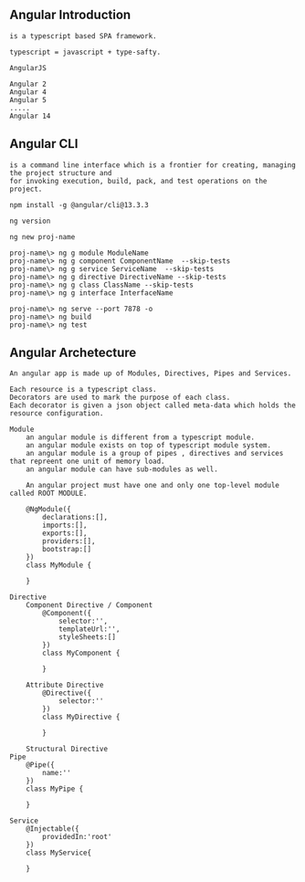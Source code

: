 Angular Introduction
--------------------------------------------------------------

    is a typescript based SPA framework.

    typescript = javascript + type-safty.

    AngularJS

    Angular 2
    Angular 4
    Angular 5
    .....
    Angular 14

Angular CLI
---------------------------------------------------------------

    is a command line interface which is a frontier for creating, managing the project structure and
    for invoking execution, build, pack, and test operations on the project.

    npm install -g @angular/cli@13.3.3

    ng version

    ng new proj-name

    proj-name\> ng g module ModuleName 
    proj-name\> ng g component ComponentName  --skip-tests
    proj-name\> ng g service ServiceName  --skip-tests
    proj-name\> ng g directive DirectiveName --skip-tests
    proj-name\> ng g class ClassName --skip-tests
    proj-name\> ng g interface InterfaceName 
    
    proj-name\> ng serve --port 7878 -o
    proj-name\> ng build
    proj-name\> ng test

Angular Archetecture
------------------------------------------------------------------

    An angular app is made up of Modules, Directives, Pipes and Services.

    Each resource is a typescript class. 
    Decorators are used to mark the purpose of each class.
    Each decorator is given a json object called meta-data which holds the resource configuration.

    Module
        an angular module is different from a typescript module.
        an angular module exists on top of typescript module system.
        an angular module is a group of pipes , directives and services that repreent one unit of memory load.
        an angular module can have sub-modules as well.

        An angular project must have one and only one top-level module called ROOT MODULE.

        @NgModule({
            declarations:[],
            imports:[],
            exports:[],
            providers:[],
            bootstrap:[]
        })
        class MyModule {

        }

    Directive
        Component Directive / Component
            @Component({
                selector:'',
                templateUrl:'',
                styleSheets:[]
            })
            class MyComponent {

            }

        Attribute Directive
            @Directive({
                selector:''
            }) 
            class MyDirective {

            }

        Structural Directive
    Pipe
        @Pipe({
            name:''
        })
        class MyPipe {

        }

    Service
        @Injectable({
            providedIn:'root'
        })
        class MyService{

        }

